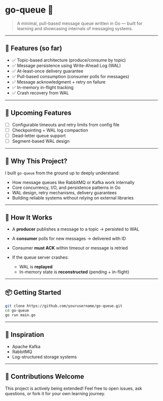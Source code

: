 # go-queue 📨

> A minimal, pull-based message queue written in Go — built for learning and showcasing internals of messaging systems.

---

## 🌟 Features (so far)

- ✅ Topic-based architecture (produce/consume by topic)
- ✅ Message persistence using Write-Ahead Log (WAL)
- ✅ At-least-once delivery guarantee
- ✅ Pull-based consumption (consumer polls for messages)
- ✅ Message acknowledgment + retry on failure
- ✅ In-memory in-flight tracking
- ✅ Crash recovery from WAL

---

## 🔧 Upcoming Features

- [ ] Configurable timeouts and retry limits from config file
- [ ] Checkpointing + WAL log compaction
- [ ] Dead-letter queue support
- [ ] Segment-based WAL design

---

## 🚀 Why This Project?

I built `go-queue` from the ground up to deeply understand:

- How message queues like RabbitMQ or Kafka work internally
- Core concurrency, I/O, and persistence patterns in Go
- WAL design, retry mechanisms, delivery guarantees
- Building reliable systems without relying on external libraries

---

## 🔨 How It Works

- A **producer** publishes a message to a topic → persisted to WAL
- A **consumer** polls for new messages → delivered with ID
- Consumer **must ACK** within timeout or message is retried
- If the queue server crashes:

  - WAL is **replayed**
  - In-memory state is **reconstructed** (pending + in-flight)

---

## 📦 Getting Started

```bash
git clone https://github.com/yourusername/go-queue.git
cd go-queue
go run main.go
```

---

## 🧰 Inspiration

- Apache Kafka
- RabbitMQ
- Log-structured storage systems

---

## 🙌 Contributions Welcome

This project is actively being extended!
Feel free to open issues, ask questions, or fork it for your own learning journey.
